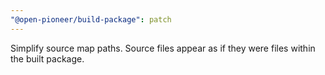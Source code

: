 ```yaml
---
"@open-pioneer/build-package": patch
---
```


Simplify source map paths. Source files appear as if they were files within the built package.
